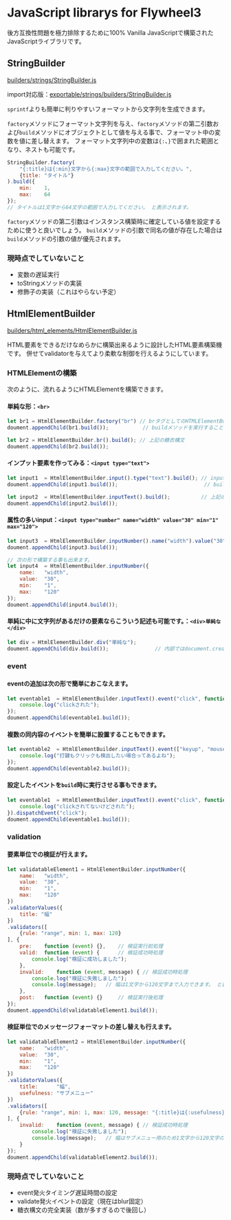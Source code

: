 # JavaScript librarys for Flywheel3

後方互換性問題を極力排除するために100% Vanilla JavaScriptで構築されたJavaScriptライブラリです。

## StringBuilder

[builders/strings/StringBuilder.js](https://github.com/fw3/js/blob/preopen/builders/strings/StringBuilder.js)

import対応版：[exportable/strings/builders/StringBuilder.js](https://github.com/fw3/js/blob/preopen/exportable/builders/strings/StringBuilder.js)

`sprintf`よりも簡単に判りやすいフォーマットから文字列を生成できます。

`factory`メソッドにフォーマット文字列を与え、`factory`メソッドの第二引数および`build`メソッドにオブジェクトとして値を与える事で、フォーマット中の変数を値に差し替えます。
フォーマット文字列中の変数は`{:`、`}`で囲まれた範囲となり、ネストも可能です。

```javascript
StringBuilder.factory(
    "{:title}は{:min}文字から{:max}文字の範囲で入力してください。",
    {title: "タイトル"}
).build({
    min:    1,
    max:    64
});
// タイトルは1文字から64文字の範囲で入力してください。 と表示されます。
```

`factory`メソッドの第二引数はインスタンス構築時に確定している値を設定するために使うと良いでしょう。
`build`メソッドの引数で同名の値が存在した場合は`build`メソッドの引数の値が優先されます。

### 現時点でしていないこと

- 変数の遅延実行
- toStringメソッドの実装
- 修飾子の実装（これはやらない予定）

## HtmlElementBuilder

[builders/html_elements/HtmlElementBuilder.js](https://github.com/fw3/js/blob/preopen/builders/html_elements/HtmlElementBuilder.js)

HTML要素をできるだけなめらかに構築出来るように設計したHTML要素構築機です。
併せてvalidatorを与えてより柔軟な制御を行えるようにしています。

### HTMLElementの構築

次のように、流れるようにHTMLElementを構築できます。

#### 単純な形：`<br>`

```javascript
let br1 = HtmlElementBuilder.factory("br") // brタグとしてのHTMLElementBuilderを構築します。
doument.appendChild(br1.build());           // buildメソッドを実行することでHTMLElementが生成されます。

let br2 = HtmlElementBuilder.br().build(); // 上記の糖衣構文
doument.appendChild(br2.build());
```

#### インプット要素を作ってみる：`<input type="text">`

```javascript
let input1  = HtmlElementBuilder.input().type("text").build(); // inputタグでtext typeなHtmlElementBuilderが生成されます。
doument.appendChild(input1.build());                            // buildをお忘れなく

let input2  = HtmlElementBuilder.inputText().build();          // 上記の糖衣構文
doument.appendChild(input2.build());
```

#### 属性の多いinput：`<input type="number" name="width" value="30" min="1"  max="120">`

```javascript
let input3  = HtmlElementBuilder.inputNumber().name("width").value("30").min("1").max("120");
doument.appendChild(input3.build());

// 次の形で構築する事も出来ます。
let input4  = HtmlElementBuilder.inputNumber({
    name:   "width",
    value:  "30",
    min:    "1",
    max:    "120"
});
doument.appendChild(input4.build());
```

#### 単純に中に文字列があるだけの要素ならこういう記述も可能です。：`<div>単純な</div>`

```javascript
let div = HtmlElementBuilder.div("単純な");
doument.appendChild(div.build());               // 内部ではdocument.createTextNode()で構築しているため実際安全
```

### event

#### eventの追加は次の形で簡単におこなえます。

```javascript
let eventable1  = HtmlElementBuilder.inputText().event("click", function (event) {
    console.log("clickされた");
});
doument.appendChild(eventable1.build());
```

#### 複数の同内容のイベントを簡単に設置することもできます。

```javascript
let eventable2  = HtmlElementBuilder.inputText().event(["keyup", "mouseup"], function (event) {
    console.log("打鍵もクリックも検出したい場合ってあるよね");
});
doument.appendChild(eventable2.build());
```

#### 設定したイベントを`build`時に実行させる事もできます。

```javascript
let eventable1  = HtmlElementBuilder.inputText().event("click", function (event) {
    console.log("clickされてないけどされた");
}).dispatchEvent("click");
doument.appendChild(eventable1.build());
```

### validation

#### 要素単位での検証が行えます。

```javascript
let validatableElement1	= HtmlElementBuilder.inputNumber({
    name:   "width",
    value:  "30",
    min:    "1",
    max:    "120"
})
.validatorValues({
	title: "幅"
})
.validators([
	{rule: "range", min: 1, max: 120}
], {
	pre: 	function (event) {},	// 検証実行前処理
	valid:	function (event) {		// 検証成功時処理
		console.log("検証に成功しました");
	},
	invalid:	function (event, message) {	// 検証成功時処理
		console.log("検証に失敗しました");
		console.log(message);	// 幅は1文字から120文字まで入力できます。 と表示されます。
	},
	post: 	function (event) {}		// 検証実行後処理
});
doument.appendChild(validatableElement1.build());
```

#### 検証単位でのメッセージフォーマットの差し替えも行えます。

```javascript
let validatableElement2	= HtmlElementBuilder.inputNumber({
    name:   "width",
    value:  "30",
    min:    "1",
    max:    "120"
})
.validatorValues({
	title: 		"幅",
	usefulness:	"サブメニュー"
})
.validators([
	{rule: "range", min: 1, max: 120, message: "{:title}は{:usefulness}用のため{:mix}から{:max}の範囲で入力してください。"}
], {
	invalid:	function (event, message) {	// 検証成功時処理
		console.log("検証に失敗しました");
		console.log(message);	// 幅はサブメニュー用のため1文字から120文字の範囲で入力してください。 と表示されます。
	}
});
doument.appendChild(validatableElement2.build());
```

### 現時点でしていないこと

- event発火タイミング遅延時間の設定
- validate発火イベントの設定（現在はblur固定）
- 糖衣構文の完全実装（数が多すぎるので後回し）
